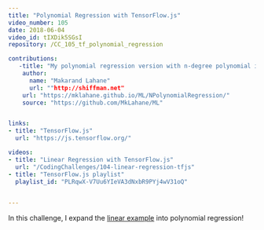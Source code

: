 ```yaml
---
title: "Polynomial Regression with TensorFlow.js"
video_number: 105
date: 2018-06-04
video_id: tIXDik5SGsI
repository: /CC_105_tf_polynomial_regression

contributions:
   -title: "My polynomial regression version with n-degree polynomial interface."
    author:
      name: "Makarand Lahane"
      url: ""http://shiffman.net"
    url: "https://mklahane.github.io/ML/NPolynomialRegression/"
    source: "https://github.com/MkLahane/ML"


links:
- title: "TensorFlow.js"
  url: "https://js.tensorflow.org/"

videos:
- title: "Linear Regression with TensorFlow.js"
  url: "/CodingChallenges/104-linear-regression-tfjs"
- title: "TensorFlow.js playlist"
  playlist_id: "PLRqwX-V7Uu6YIeVA3dNxbR9PYj4wV31oQ"
  

---
```


In this challenge, I expand the [linear example](https://youtu.be/dLp10CFIvxI) into polynomial regression!
